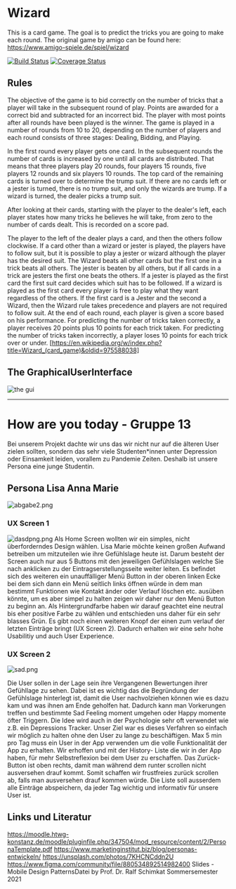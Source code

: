 # Wizard
This is a card game. The goal is to predict the tricks you are going to make each round. The original game by amigo can be found here:
https://www.amigo-spiele.de/spiel/wizard

[![Build Status](https://travis-ci.org/i3rotlher/de.htwg.se.Wizard.svg?branch=master)](https://travis-ci.org/i3rotlher/de.htwg.se.Wizard)
[![Coverage Status](https://coveralls.io/repos/github/i3rotlher/de.htwg.se.Wizard/badge.svg?branch=master)](https://coveralls.io/github/i3rotlher/de.htwg.se.Wizard?branch=master)

## Rules

The objective of the game is to bid correctly on the number of tricks that a player will take in the subsequent round of play. Points are awarded for a correct bid and subtracted for an incorrect bid. The player with most points after all rounds have been played is the winner. The game is played in a number of rounds from 10 to 20, depending on the number of players and each round consists of three stages: Dealing, Bidding, and Playing.

In the first round every player gets one card. In the subsequent rounds the number of cards is increased by one until all cards are distributed. That means that three players play 20 rounds, four players 15 rounds, five players 12 rounds and six players 10 rounds. The top card of the remaining cards is turned over to determine the trump suit. If there are no cards left or a jester is turned, there is no trump suit, and only the wizards are trump. If a wizard is turned, the dealer picks a trump suit.

After looking at their cards, starting with the player to the dealer's left, each player states how many tricks he believes he will take, from zero to the number of cards dealt. This is recorded on a score pad.

The player to the left of the dealer plays a card, and then the others follow clockwise. If a card other than a wizard or jester is played, the players have to follow suit, but it is possible to play a jester or wizard although the player has the desired suit. The Wizard beats all other cards but the first one in a trick beats all others. The jester is beaten by all others, but if all cards in a trick are jesters the first one beats the others. If a jester is played as the first card the first suit card decides which suit has to be followed. If a wizard is played as the first card every player is free to play what they want regardless of the others. If the first card is a Jester and the second a Wizard, then the Wizard rule takes precedence and players are not required to follow suit.
At the end of each round, each player is given a score based on his performance. For predicting the number of tricks taken correctly, a player receives 20 points plus 10 points for each trick taken. For predicting the number of tricks taken incorrectly, a player loses 10 points for each trick over or under.
[https://en.wikipedia.org/w/index.php?title=Wizard_(card_game)&oldid=975588038]

## The GraphicalUserInterface
![the gui](pic/gui.png)

_________________
# How are you today - Gruppe 13
Bei unserem Projekt dachte wir uns das wir nicht nur auf die älteren User zielen sollten, sondern das sehr viele Studenten*innen unter Depression oder Einsamkeit leiden, vorallem zu Pandemie Zeiten. Deshalb ist unsere Persona eine junge Studentin.
## Persona Lisa Anna Marie
![abgabe2.png](https://www.dropbox.com/s/0uxumbbispqrxdx/abgabe2.png?dl=0&raw=1)
### UX Screen 1
![dasdpng.png](https://www.dropbox.com/s/sl3svdm78hmbi72/dasdpng.png?dl=0&raw=1)
Als Home Screen wollten wir ein simples, nicht überforderndes Design wählen. Lisa Marie möchte keinen großen Aufwand betreiben um mitzuteilen wie ihre Gefühlslage heute ist. Darum besteht der Screen auch nur aus 5 Buttons mit den jeweiligen Gefühlslagen welche Sie nach anklicken zu der Eintragserstellungsseite weiter leiten. Es befindet sich des weiteren ein unauffälliger Menü Button in der oberen linken Ecke bei dem sich dann ein Menü seitlich links öffnen würde in dem man bestimmt Funktionen wie Kontakt änder oder Verlauf löschen etc. ausüben könnte, um es aber simpel zu halten zeigen wir daher nur den Menü Button zu beginn an. Als Hintergrundfarbe haben wir darauf geachtet eine neutral bis eher positive Farbe zu wählen und entschieden uns daher für ein sehr blasses Grün. Es gibt noch einen weiteren Knopf der einen zum verlauf der letzten Einträge bringt (UX Screen 2). Dadurch erhalten wir eine sehr hohe Usabilitiy und auch User Experience.

### UX Screen 2
![sad.png](https://www.dropbox.com/s/x3njh9luvxuu5me/sad.png?dl=0&raw=1)

Die User sollen in der Lage sein ihre Vergangenen Bewertungen ihrer Gefühllage zu sehen. Dabei ist es wichtig das die Begründung der Gefühlslage hinterlegt ist, damit die User nachvolziehen können wie es dazu kam und was ihnen am Ende geholfen hat. Dadurch kann man Vorkerungen treffen und bestimmte Sad Feeling moment umgehen oder Happy momente öfter Triggern. Die Idee wird auch in der Psychologie sehr oft verwendet wie z.B. ein Depressions Tracker. Unser Ziel war es dieses Verfahren so einfach wir möglich zu halten ohne den User zu lange zu beschäftigen. Max 5 min pro Tag muss ein User in der App verwenden um die volle Funktionalität der App zu erhalten. Wir erhoffen und mit der History- Liste die wir in der App haben, für mehr Selbstreflexion bei dem User zu erschaffen. Das Zurück-Button ist oben rechts, damit man während dem runter scrollen nicht ausversehen drauf kommt. Somit schaffen wir frustfreies zurück scrollen ab, falls man ausversehen drauf kommen würde. Die Liste soll ausserdem alle Einträge abspeichern, da jeder Tag wichtig und informativ für unsere User ist. 
## Links und Literatur
https://moodle.htwg-konstanz.de/moodle/pluginfile.php/347504/mod_resource/content/2/PersonaTemplate.pdf
https://www.marketinginstitut.biz/blog/personas-entwickeln/
https://unsplash.com/photos/7KHCNCddn2U
https://www.figma.com/community/file/880534892514982400
Slides - Mobile Design PatternsDatei by Prof. Dr. Ralf Schimkat Sommersemester 2021
